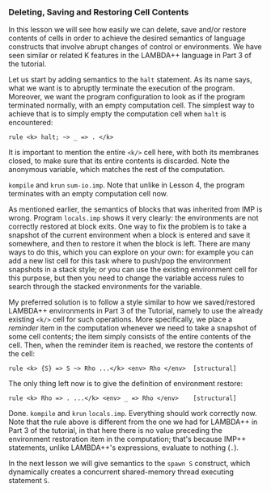 <!-- Copyright (c) 2010-2016 K Team. All Rights Reserved. -->

### Deleting, Saving and Restoring Cell Contents

In this lesson we will see how easily we can delete, save and/or restore
contents of cells in order to achieve the desired semantics of language
constructs that involve abrupt changes of control or environments.  We have
seen similar or related K features in the LAMBDA++ language in Part 3 of the
tutorial.

Let us start by adding semantics to the `halt` statement.  As its name says,
what we want is to abruptly terminate the execution of the program.  Moreover,
we want the program configuration to look as if the program terminated
normally, with an empty computation cell.  The simplest way to achieve that is
to simply empty the computation cell when `halt` is encountered:

    rule <k> halt; ~> _ => . </k>

It is important to mention the entire `<k/>` cell here, with both its membranes
closed, to make sure that its entire contents is discarded.  Note the
anonymous variable, which matches the rest of the computation.

`kompile` and `krun` `sum-io.imp`.  Note that unlike in Lesson 4, the program
terminates with an empty computation cell now.

As mentioned earlier, the semantics of blocks that was inherited from IMP is
wrong.  Program `locals.imp` shows it very clearly: the environments are not
correctly restored at block exits.  One way to fix the problem is to take
a snapshot of the current environment when a block is entered and save it
somewhere, and then to restore it when the block is left.  There are many
ways to do this, which you can explore on your own: for example you can add
a new list cell for this task where to push/pop the environment snapshots in
a stack style; or you can use the existing environment cell for this purpose,
but then you need to change the variable access rules to search through the
stacked environments for the variable.

My preferred solution is to follow a style similar to how we saved/restored
LAMBDA++ environments in Part 3 of the Tutorial, namely to use the already
existing `<k/>` cell for such operations.  More specifically, we place a
*reminder* item in the computation whenever we need to take a snapshot of
some cell contents; the item simply consists of the entire contents of the cell.
Then, when the reminder item is reached, we restore the contents of the cell:

    rule <k> {S} => S ~> Rho ...</k> <env> Rho </env>  [structural]

The only thing left now is to give the definition of environment restore:

    rule <k> Rho => . ...</k> <env> _ => Rho </env>    [structural]

Done.  `kompile` and `krun` `locals.imp`.  Everything should work correctly now.
Note that the rule above is different from the one we had for LAMBDA++ in
Part 3 of the tutorial, in that here there is no value preceding the environment
restoration item in the computation; that's because IMP++ statements,
unlike LAMBDA++'s expressions, evaluate to nothing (`.`).

In the next lesson we will give semantics to the `spawn S` construct, which
dynamically creates a concurrent shared-memory thread executing statement `S`.
